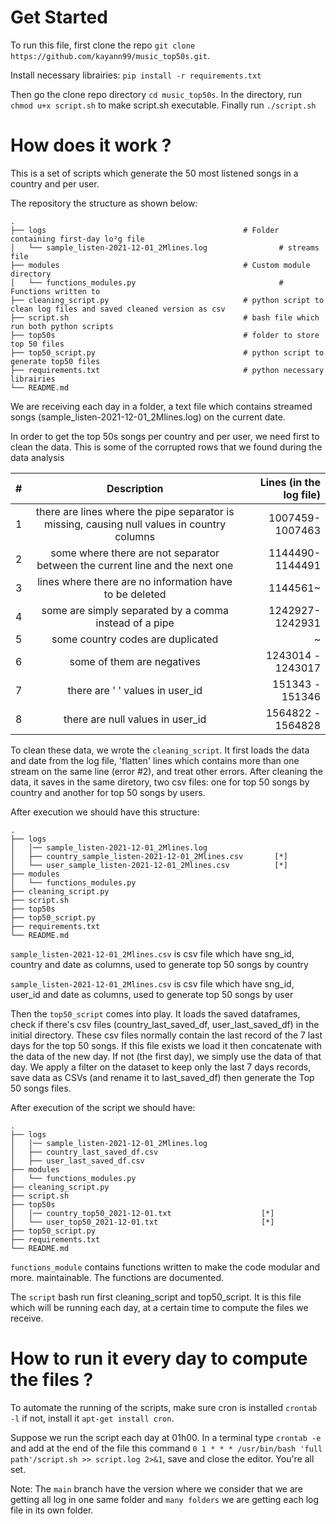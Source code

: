 Get Started
======

To run this file, first clone the repo `git clone https://github.com/kayann99/music_top50s.git`.

Install necessary librairies: `pip install -r requirements.txt`

Then go the clone repo directory `cd music_top50s`. In the directory, run `chmod u+x script.sh` to make script.sh executable.
Finally run `./script.sh`


How does it work ?
======

This is a set of scripts which generate the 50 most listened songs in a country and per user.

The repository the structure as shown below:

    .
    ├── logs                                            # Folder containing first-day lo²g file
    │   └── sample_listen-2021-12-01_2Mlines.log                # streams file  
    ├── modules                                         # Custom module directory
    │   └── functions_modules.py                                # Functions written to                
    ├── cleaning_script.py                              # python script to clean log files and saved cleaned version as csv
    ├── script.sh                                       # bash file which run both python scripts
    ├── top50s                                          # folder to store top 50 files
    ├── top50_script.py                                 # python script to generate top50 files
    ├── requirements.txt                                # python necessary librairies
    └── README.md

We are receiving each day in a folder, a text file which contains streamed songs (sample_listen-2021-12-01_2Mlines.log) on the current date.

In order to get the top 50s songs per country and per user, we need first to clean the data. This is some of the corrupted rows that we found during the data analysis

| #        | Description           | Lines (in the log file)  |
| ------------- |:-------------:| -----:|
| 1      | there are lines where the pipe separator is missing, causing null values in country columns | 1007459-1007463 |
| 2     | some where there are not separator between the current line and the next one      |   1144490-1144491 |
| 3 | lines where there are no information have to be deleted      |    1144561~ |
| 4      | some are simply separated by a comma instead of a pipe | 1242927-1242931 |
| 5     | some country codes are duplicated      |   ~ |
| 6 | some of them are negatives   |    1243014 - 1243017 |
| 7     | there are ' ' values in user_id      |   151343 - 151346 |
| 8 | there are null values in user_id     |    1564822 - 1564828 |

To clean these data, we wrote the `cleaning_script`. It first loads the data and date from the log file, 'flatten' lines which contains more than one stream on the same line (error #2), and treat other errors.
After cleaning the data, it saves in the same diretory, two csv files: one for top 50 songs by country and another for top 50 songs by users.

After execution we should have this structure:

    .
    ├── logs                                         
    │   │── sample_listen-2021-12-01_2Mlines.log
    │   ├── country_sample_listen-2021-12-01_2Mlines.csv       [*]  
    │   └── user_sample_listen-2021-12-01_2Mlines.csv          [*]      
    ├── modules                                         
    │   └── functions_modules.py                                       
    ├── cleaning_script.py                              
    ├── script.sh
    ├── top50s                                                                               
    ├── top50_script.py
    ├── requirements.txt 
    └── README.md

`sample_listen-2021-12-01_2Mlines.csv` is csv file which have sng_id, country and date as columns, used to generate top 50 songs by country

`sample_listen-2021-12-01_2Mlines.csv` is csv file which have sng_id, user_id and date as columns, used to generate top 50 songs by user

Then the `top50_script` comes into play. It loads the saved dataframes, check if there's csv files (country_last_saved_df, user_last_saved_df) in the initial directory. These csv files normally contain the last record of the 7 last days for the top 50 songs. If this file exists we load it then concatenate with the data of the new day. If not (the first day), we simply use the data of that day. We apply a filter on the dataset to keep only the last 7 days records, save data as CSVs (and rename it to last_saved_df) then generate the Top 50 songs files.

After execution of the script we should have:

    .
    ├── logs                                         
    │   │── sample_listen-2021-12-01_2Mlines.log
    │   ├── country_last_saved_df.csv
    │   ├── user_last_saved_df.csv       
    ├── modules                                         
    │   └── functions_modules.py                                       
    ├── cleaning_script.py                              
    ├── script.sh
    ├── top50s
    │   │── country_top50_2021-12-01.txt                    [*]
    │   └── user_top50_2021-12-01.txt                       [*]
    ├── top50_script.py
    ├── requirements.txt 
    └── README.md                                

`functions_module` contains functions written to make the code modular and more. maintainable. The functions are documented.

The `script` bash run first cleaning_script and top50_script. It is this file which will be running each day, at a certain time to compute the files we receive.


How to run it every day to compute the files ?
======

To automate the running of the scripts, make sure cron is installed `crontab -l` if not, install it `apt-get install cron`.

Suppose we run the script each day at 01h00. In a terminal type `crontab -e` and add at the end of the file this command  `0 1 * * * /usr/bin/bash 'full path'/script.sh >> script.log 2>&1`, save and close the editor. You're all set.


Note: The `main` branch have the version where we consider that we are getting all log in one same folder and `many folders` we are getting each log file in its own folder.
